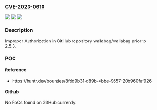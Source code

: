 ### [CVE-2023-0610](https://cve.mitre.org/cgi-bin/cvename.cgi?name=CVE-2023-0610)
![](https://img.shields.io/static/v1?label=Product&message=wallabag%2Fwallabag&color=blue)
![](https://img.shields.io/static/v1?label=Version&message=%3C%202.5.3%20&color=brighgreen)
![](https://img.shields.io/static/v1?label=Vulnerability&message=CWE-285%20Improper%20Authorization&color=brighgreen)

### Description

Improper Authorization in GitHub repository wallabag/wallabag prior to 2.5.3.

### POC

#### Reference
- https://huntr.dev/bounties/8fdd9b31-d89b-4bbe-9557-20b960faf926

#### Github
No PoCs found on GitHub currently.

